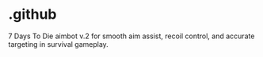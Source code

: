 # .github
7 Days To Die aimbot v.2 for smooth aim assist, recoil control, and accurate targeting in survival gameplay.
